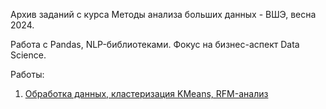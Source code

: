 Архив заданий с курса Методы анализа больших данных - ВШЭ, весна 2024.

Работа с Pandas, NLP-библиотеками. Фокус на бизнес-аспект Data Science.

Работы:
1. [Обработка данных, кластеризация KMeans, RFM-анализ](clusterization/EDA_KMeans_RFM_analysis.ipynb)
